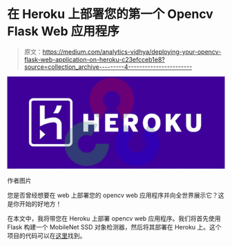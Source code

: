 # 在 Heroku 上部署您的第一个 Opencv Flask Web 应用程序

> 原文：<https://medium.com/analytics-vidhya/deploying-your-opencv-flask-web-application-on-heroku-c23efcceb1e8?source=collection_archive---------4----------------------->

![](img/8251ee09b6127bb46d7b0b2266c9002b.png)

作者图片

您是否曾经想要在 web 上部署您的 opencv web 应用程序并向全世界展示它？这是你开始的好地方！

在本文中，我将带您在 Heroku 上部署 opencv web 应用程序。我们将首先使用 Flask 构建一个 MobileNet SSD 对象检测器，然后将其部署在 Heroku 上。这个项目的代码可以在[这里](https://github.com/jideilori/mobilenetssd)找到。
